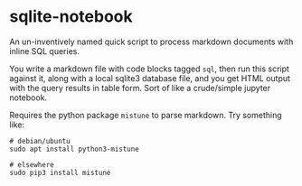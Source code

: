 
# sqlite-notebook

An un-inventively named quick script to process markdown documents with inline
SQL queries.

You write a markdown file with code blocks tagged `sql`, then run this script
against it, along with a local sqlite3 database file, and you get HTML output
with the query results in table form. Sort of like a crude/simple jupyter
notebook.

Requires the python package `mistune` to parse markdown. Try something like:

    # debian/ubuntu
    sudo apt install python3-mistune

    # elsewhere
    sudo pip3 install mistune
